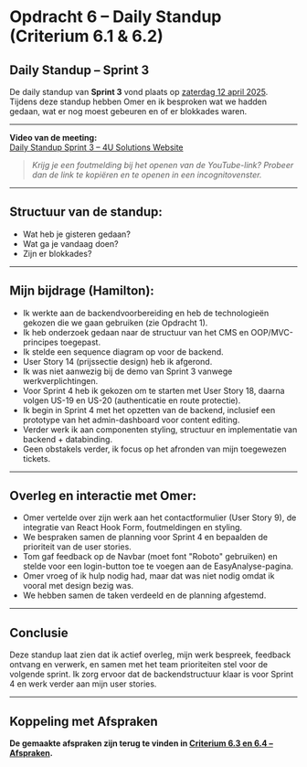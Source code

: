 # Opdracht 6 – Daily Standup (Criterium 6.1 & 6.2)

## Daily Standup – Sprint 3

De daily standup van **Sprint 3** vond plaats op [zaterdag 12 april 2025](https://youtu.be/qWnwbV6ZM3c). Tijdens deze standup hebben Omer en ik besproken wat we hadden gedaan, wat er nog moest gebeuren en of er blokkades waren.

---

**Video van de meeting:**  
[Daily Standup Sprint 3 – 4U Solutions Website](https://www.youtube.com/watch?v=qWnwbV6ZM3c&ab_channel=OmerKarebek)

> *Krijg je een foutmelding bij het openen van de YouTube-link? Probeer dan de link te kopiëren en te openen in een incognitovenster.*

---

## Structuur van de standup:
- Wat heb je gisteren gedaan?
- Wat ga je vandaag doen?
- Zijn er blokkades?

---

## Mijn bijdrage (Hamilton):
- Ik werkte aan de backendvoorbereiding en heb de technologieën gekozen die we gaan gebruiken (zie Opdracht 1).
- Ik heb onderzoek gedaan naar de structuur van het CMS en OOP/MVC-principes toegepast.
- Ik stelde een sequence diagram op voor de backend.
- User Story 14 (prijssectie design) heb ik afgerond.
- Ik was niet aanwezig bij de demo van Sprint 3 vanwege werkverplichtingen.
- Voor Sprint 4 heb ik gekozen om te starten met User Story 18, daarna volgen US-19 en US-20 (authenticatie en route protectie).
- Ik begin in Sprint 4 met het opzetten van de backend, inclusief een prototype van het admin-dashboard voor content editing.
- Verder werk ik aan componenten styling, structuur en implementatie van backend + databinding.
- Geen obstakels verder, ik focus op het afronden van mijn toegewezen tickets.

---

## Overleg en interactie met Omer:
- Omer vertelde over zijn werk aan het contactformulier (User Story 9), de integratie van React Hook Form, foutmeldingen en styling.
- We bespraken samen de planning voor Sprint 4 en bepaalden de prioriteit van de user stories.
- Tom gaf feedback op de Navbar (moet font "Roboto" gebruiken) en stelde voor een login-button toe te voegen aan de EasyAnalyse-pagina.
- Omer vroeg of ik hulp nodig had, maar dat was niet nodig omdat ik vooral met design bezig was.
- We hebben samen de taken verdeeld en de planning afgestemd.

---

## Conclusie
Deze standup laat zien dat ik actief overleg, mijn werk bespreek, feedback ontvang en verwerk, en samen met het team prioriteiten stel voor de volgende sprint. Ik zorg ervoor dat de backendstructuur klaar is voor Sprint 4 en werk verder aan mijn user stories.

---

## Koppeling met Afspraken
**De gemaakte afspraken zijn terug te vinden in [Criterium 6.3 en 6.4 – Afspraken](../criterium-6.3-en-6.4-afspraken/afspraken.md).** 
